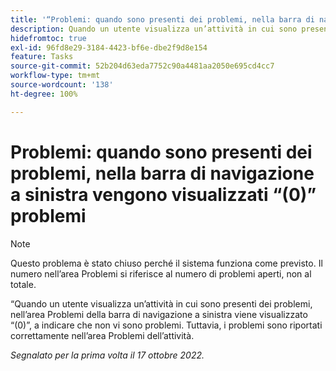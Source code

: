 ```yaml
---
title: '“Problemi: quando sono presenti dei problemi, nella barra di navigazione a sinistra vengono visualizzati (0) problemi”'
description: Quando un utente visualizza un’attività in cui sono presenti dei problemi, nell’area Problemi della barra di navigazione a sinistra viene visualizzato (0), a indicare che non vi sono problemi. Tuttavia, i problemi sono riportati correttamente nell’area Problemi dell’attività.
hidefromtoc: true
exl-id: 96fd8e29-3184-4423-bf6e-dbe2f9d8e154
feature: Tasks
source-git-commit: 52b204d63eda7752c90a4481aa2050e695cd4cc7
workflow-type: tm+mt
source-wordcount: '138'
ht-degree: 100%

---
```


# Problemi: quando sono presenti dei problemi, nella barra di navigazione a sinistra vengono visualizzati “(0)” problemi

>[!NOTE]
>
>Questo problema è stato chiuso perché il sistema funziona come previsto. Il numero nell’area Problemi si riferisce al numero di problemi aperti, non al totale.

“Quando un utente visualizza un’attività in cui sono presenti dei problemi, nell’area Problemi della barra di navigazione a sinistra viene visualizzato “(0)”, a indicare che non vi sono problemi. Tuttavia, i problemi sono riportati correttamente nell’area Problemi dell’attività.

_Segnalato per la prima volta il 17 ottobre 2022._
